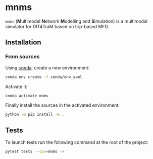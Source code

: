 # mnms

`mnms` (**M**ultimodal **N**etwork **M**odelling and **S**imulation) is a multimodal simulator for DIT4TraM based on trip-based MFD.

## Installation

### From sources

Using [conda](https://docs.conda.io/en/latest/miniconda.html), create a new environment:

````bash
conda env create -f conda/env.yaml
````

Activate it:
````bash
conda activate mnms
````

Finally install the sources in the activated environment:

````bash
python -m pip install -e .
````


## Tests

To launch tests run the following command at the root of the project:
```bash
pytest tests --cov=mnms -v
```
